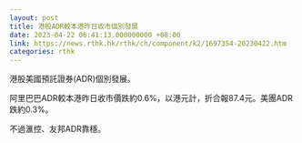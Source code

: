 ```yaml
---
layout: post
title: 港股ADR較本港昨日收市個別發展
date: 2023-04-22 06:41:13.000000000 +08:00
link: https://news.rthk.hk/rthk/ch/component/k2/1697354-20230422.htm
categories: rthk
---
```


港股美國預託證券(ADR)個別發展。

阿里巴巴ADR較本港昨日收市價跌約0.6%，以港元計，折合報87.4元。美團ADR跌約0.3%。

不過滙控、友邦ADR靠穩。
